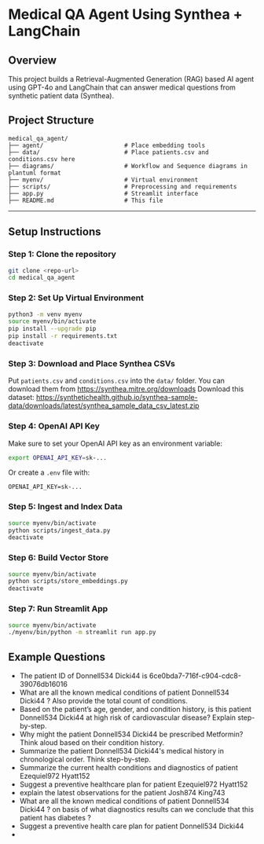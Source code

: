 # Medical QA Agent Using Synthea + LangChain

## Overview
This project builds a Retrieval-Augmented Generation (RAG) based AI agent using GPT-4o and LangChain that can answer medical questions from synthetic patient data (Synthea).

## Project Structure

```
medical_qa_agent/
├── agent/                       # Place embedding tools
├── data/                        # Place patients.csv and conditions.csv here
├── diagrams/                    # Workflow and Sequence diagrams in plantuml format
├── myenv/                       # Virtual environment
├── scripts/                     # Preprocessing and requirements
├── app.py                       # Streamlit interface
├── README.md                    # This file
```

---

## Setup Instructions

### Step 1: Clone the repository
```bash
git clone <repo-url>
cd medical_qa_agent
```

### Step 2: Set Up Virtual Environment

```bash
python3 -m venv myenv
source myenv/bin/activate
pip install --upgrade pip
pip install -r requirements.txt
deactivate
```

### Step 3: Download and Place Synthea CSVs
Put `patients.csv` and `conditions.csv` into the `data/` folder.
You can download them from https://synthea.mitre.org/downloads 
Download this dataset: https://synthetichealth.github.io/synthea-sample-data/downloads/latest/synthea_sample_data_csv_latest.zip

### Step 4: OpenAI API Key
Make sure to set your OpenAI API key as an environment variable:

```bash
export OPENAI_API_KEY=sk-...
```

Or create a `.env` file with:
```env
OPENAI_API_KEY=sk-...
```

### Step 5: Ingest and Index Data 
```bash
source myenv/bin/activate
python scripts/ingest_data.py
deactivate
```

### Step 6: Build Vector Store
```bash
source myenv/bin/activate
python scripts/store_embeddings.py
deactivate
```



### Step 7: Run Streamlit App 
```bash
source myenv/bin/activate
./myenv/bin/python -m streamlit run app.py
```


## Example Questions
- The patient ID of Donnell534 Dicki44 is 6ce0bda7-716f-c904-cdc8-39076db16016
- What are all the known medical conditions of patient Donnell534 Dicki44 ? Also provide the total count of conditions.
- Based on the patient’s age, gender, and condition history, is this patient Donnell534 Dicki44 at high risk of cardiovascular disease? Explain step-by-step.
- Why might the patient Donnell534 Dicki44 be prescribed Metformin? Think aloud based on their condition history.
- Summarize the patient Donnell534 Dicki44's medical history in chronological order. Think step-by-step.
- Summarize the current health conditions and diagnostics of patient Ezequiel972 Hyatt152
- Suggest a preventive healthcare plan for patient Ezequiel972 Hyatt152
- explain the latest observations for the patient Josh874 King743
- What are all the known medical conditions of patient Donnell534 Dicki44 ? on basis of what diagnostics results can we conclude that this patient has diabetes ?
- Suggest a preventive health care plan for patient Donnell534 Dicki44 
- 
